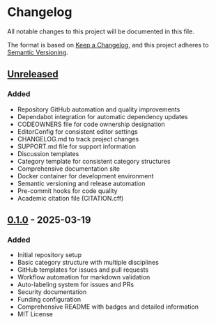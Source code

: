 # Changelog

All notable changes to this project will be documented in this file.

The format is based on [Keep a Changelog](https://keepachangelog.com/en/1.0.0/),
and this project adheres to [Semantic Versioning](https://semver.org/spec/v2.0.0.html).

## [Unreleased]

### Added
- Repository GitHub automation and quality improvements
- Dependabot integration for automatic dependency updates
- CODEOWNERS file for code ownership designation
- EditorConfig for consistent editor settings
- CHANGELOG.md to track project changes
- SUPPORT.md file for support information
- Discussion templates
- Category template for consistent category structures
- Comprehensive documentation site
- Docker container for development environment
- Semantic versioning and release automation
- Pre-commit hooks for code quality
- Academic citation file (CITATION.cff)

## [0.1.0] - 2025-03-19

### Added
- Initial repository setup
- Basic category structure with multiple disciplines
- GitHub templates for issues and pull requests
- Workflow automation for markdown validation
- Auto-labeling system for issues and PRs
- Security documentation
- Funding configuration
- Comprehensive README with badges and detailed information
- MIT License

[Unreleased]: https://github.com/NishDJ/UNIVERSAL_CATEGORIES/compare/v0.1.0...HEAD
[0.1.0]: https://github.com/NishDJ/UNIVERSAL_CATEGORIES/releases/tag/v0.1.0 